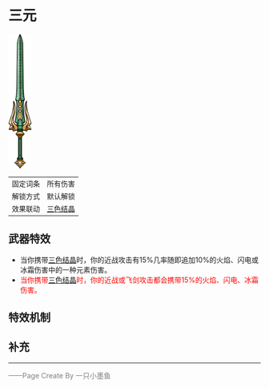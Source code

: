 # 三元
![三元](Texture2D_Sword/三元.png)

|||
|:----:|:----:|
|固定词条|所有伤害|
|解锁方式|默认解锁|
|效果联动|[三色结晶](../Potions/Potion_ThreeColorCrystal.md)|


## 武器特效
- 当你携带[三色结晶](../Potions/Potion_ThreeColorCrystal.md)时，你的近战攻击有15%几率随即追加10%的火焰、闪电或冰霜伤害中的一种元素伤害。
- <font color=red>当你携带[三色结晶](../Potions/Potion_ThreeColorCrystal.md)时，你的近战或飞剑攻击都会携带15%的火焰、闪电、冰霜伤害。</font>

## 特效机制

## 补充

---

<font color=grey>——Page Create By 一只小墨鱼</font>
